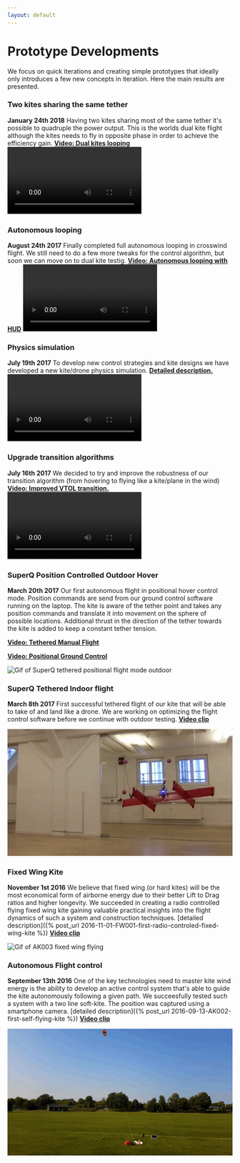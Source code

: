 ```yaml
---
layout: default
---
```


# Prototype Developments
We focus on quick iterations and creating simple prototypes that ideally only introduces a few new concepts in iteration. Here the main results are presented.

### Two kites sharing the same tether
**January 24th 2018**
Having two kites sharing most of the same tether it's possible to quadruple the power output. This is the worlds dual kite flight although the kites needs to fly in opposite phase in order to achieve the efficiency gain.
**[Video: Dual kites looping](https://youtu.be/WOmom0_ziv0)**
<video autoplay loop>
  <source src="/video/dualLoop.mp4" type="video/mp4">
Your browser does not support the video tag. A video of the transition should be here.
</video>


### Autonomous looping
**August 24th 2017**
Finally completed full autonomous looping in crosswind flight. We still need to do a few more tweaks for the control algorithm, but soon we can move on to dual kite testig.
**[Video: Autonomous looping with HUD](https://youtu.be/Kbe4u23m5MM)**
<video autoplay loop>
  <source src="/video/autonomousLoop.mp4" type="video/mp4">
Your browser does not support the video tag. A video of the transition should be here.
</video>


### Physics simulation
**July 19th 2017**
To develop new control strategies and kite designs we have developed a new kite/drone physics simulation. **[Detailed description.](/blog/kite-energy-sim)**
<video autoplay loop>
  <source src="/video/kiteEnergySimulation.mp4" type="video/mp4">
Your browser does not support the video tag. A Video of a kite energy simulation would be here.
</video>

### Upgrade transition algorithms
**July 16th 2017**
We decided to try and improve the robustness of our transition algorithm (from hovering to flying like a kite/plane in the wind)
**[Video: Improved VTOL transition.](https://youtu.be/OlNdLrQOFSE)**
<video autoplay loop>
  <source src="/video/improvedVTOL.mp4" type="video/mp4">
Your browser does not support the video tag. A video of the transition should be here.
</video>


### SuperQ Position Controlled Outdoor Hover

**March 20th 2017**
Our first autonomous flight in positional hover control mode. Position commands are send from our ground control software running on the laptop. The kite is aware of the tether point and takes any position commands and translate it into movement on the sphere of possible locations. Additional thrust in the direction of the tether towards the kite is added to keep a constant tether tension.

**[Video: Tethered Manual Flight  ](https://youtu.be/75YdklYrvOs)**

**[Video: Positional Ground Control](https://youtu.be/NPD7NFguqek)**

![Gif of SuperQ tethered positional flight mode outdoor](/images/SuperQPositionFlight.gif)


### SuperQ Tethered Indoor flight

**March 8th 2017** First successful tethered flight of our kite that will be able to take of and land like a drone. We are working on optimizing the flight control software before we continue with outdoor testing. **[Video clip](https://youtu.be/QKZIdXsHDRg)**

![Gif of SuperQ flying indoor](/images/SuperQTetheredIndoor.gif)


### Fixed Wing Kite

**November 1st 2016** We believe that fixed wing (or hard kites) will be the most economical form of airborne energy due to their better Lift to Drag ratios and higher longevity. We succeeded in creating a radio controlled flying fixed wing kite gaining valuable practical insights into the flight dynamics of such a system and construction techniques. [detailed description]({% post_url 2016-11-01-FW001-first-radio-controled-fixed-wing-kite %}) **[Video clip](https://youtu.be/9TSOK74dM5k)**

![Gif of AK003 fixed wing flying](/images/AK003FixedWing.gif)


### Autonomous Flight control

**September 13th 2016** One of the key technologies need to master kite wind energy is the ability to develop an active control system that's able to guide the kite autonomously following a given path. We succeesfully tested such a system with a two line soft-kite. The position was captured using a smartphone camera.  [detailed description]({% post_url 2016-09-13-AK002-first-self-flying-kite %}) **[Video clip](https://youtu.be/O_YaRTxpii8)**

![Gif of AK002 flying autonomously](/images/AK002Flying.gif)
